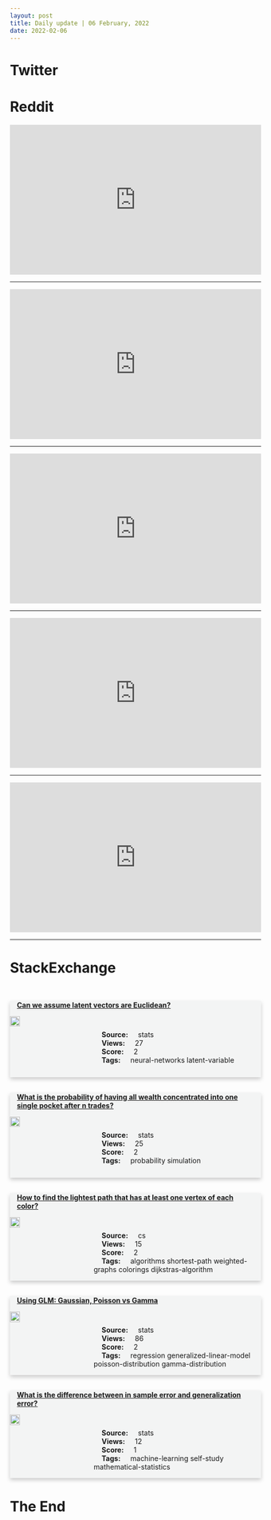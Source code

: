 ```yaml
---
layout: post
title: Daily update | 06 February, 2022
date: 2022-02-06
---
```


<script async src="https://platform.twitter.com/widgets.js" charset="utf-8"></script>


<script src='https://storage.ko-fi.com/cdn/scripts/overlay-widget.js'></script>
<script>
  kofiWidgetOverlay.draw('themldojo', {
    'type': 'floating-chat',
    'floating-chat.donateButton.text': 'Support me',
    'floating-chat.donateButton.background-color': '#f45d22',
    'floating-chat.donateButton.text-color': '#fff'
  });
</script>

# Twitter 

<blockquote class="twitter-tweet"><a href="https://twitter.com/ValaAfshar/status/1489984512658452486"></a></blockquote>

<blockquote class="twitter-tweet"><a href="https://twitter.com/svpino/status/1489988183534096385"></a></blockquote>

<blockquote class="twitter-tweet"><a href="https://twitter.com/VitalikButerin/status/1489998914908405765"></a></blockquote>

<blockquote class="twitter-tweet"><a href="https://twitter.com/Aakriiti_Sharma/status/1489838698355171329"></a></blockquote>

<blockquote class="twitter-tweet"><a href="https://twitter.com/aaaldehyde/status/1489830980370444288"></a></blockquote>

<blockquote class="twitter-tweet"><a href="https://twitter.com/stanfordnlp/status/1490014371598114817"></a></blockquote>

<blockquote class="twitter-tweet"><a href="https://twitter.com/ylecun/status/1490049662031740933"></a></blockquote>

<blockquote class="twitter-tweet"><a href="https://twitter.com/slashML/status/1490019777372430336"></a></blockquote>

<blockquote class="twitter-tweet"><a href="https://twitter.com/slashML/status/1489914060330184707"></a></blockquote>

<blockquote class="twitter-tweet"><a href="https://twitter.com/seb_ruder/status/1489929430155812872"></a></blockquote>

# Reddit 

<iframe id="reddit-embed" src="https://www.redditmedia.com/r/MachineLearning/comments/slbtds/r_blip_bootstrapping_languageimage_pretraining?ref_source=embed&amp;ref=share&amp;embed=true" sandbox="allow-scripts allow-same-origin allow-popups" style="border: none;" height="300" width="100%" scrolling="yes"></iframe>
<hr style="width:100%;text-align:left;margin-left:0">
<iframe id="reddit-embed" src="https://www.redditmedia.com/r/datascience/comments/sl8u05/is_the_average_salary_for_data_analyst_based_on?ref_source=embed&amp;ref=share&amp;embed=true" sandbox="allow-scripts allow-same-origin allow-popups" style="border: none;" height="300" width="100%" scrolling="yes"></iframe>
<hr style="width:100%;text-align:left;margin-left:0">
<iframe id="reddit-embed" src="https://www.redditmedia.com/r/dataengineering/comments/sl4m92/data_engineer_side_projects?ref_source=embed&amp;ref=share&amp;embed=true" sandbox="allow-scripts allow-same-origin allow-popups" style="border: none;" height="300" width="100%" scrolling="yes"></iframe>
<hr style="width:100%;text-align:left;margin-left:0">
<iframe id="reddit-embed" src="https://www.redditmedia.com/r/datascience/comments/slfb9f/a_gentle_introduction_to_bayesian_programming?ref_source=embed&amp;ref=share&amp;embed=true" sandbox="allow-scripts allow-same-origin allow-popups" style="border: none;" height="300" width="100%" scrolling="yes"></iframe>
<hr style="width:100%;text-align:left;margin-left:0">
<iframe id="reddit-embed" src="https://www.redditmedia.com/r/dataengineering/comments/sl798p/how_do_you_know_your_work_is_being_used_by_your?ref_source=embed&amp;ref=share&amp;embed=true" sandbox="allow-scripts allow-same-origin allow-popups" style="border: none;" height="300" width="100%" scrolling="yes"></iframe>
<hr style="width:100%;text-align:left;margin-left:0">

<style>
.card {
box-shadow: 0 4px 8px 0 rgba(0,0,0,0.2);
transition: 0.3s;
width: 100%;
background-color: #F3F4F4;
}
p{
    margin-left:  3em;
    padding-top: 1em;
}
.part2{
    display: grid;
    grid-template-columns: 1fr 3fr;
}
h4{
    margin: 1em;
}

.card:hover {
box-shadow: 0 8px 16px 0 rgba(0,0,0,0.2);
}
b {
padding: 2px 16px;
}
</style>
  
# StackExchange 


  <br>
  <div class="card">
  <h4><a href='https://stats.stackexchange.com/questions/563190/can-we-assume-latent-vectors-are-euclidean'>Can we assume latent vectors are Euclidean?</a></h4> 
  <div class="part2">
      <img src="https://cdn.sstatic.net/Sites/stats/Img/apple-touch-icon@2.png?v=344f57aa10cc" alt="Img missing!" style="width:40%">
      <p><b>Source:</b> stats<br><b>Views:</b> 27<br><b>Score:</b> 2<br><b>Tags:</b> <span class="badge badge-dark">neural-networks</span> <span class="badge badge-dark">latent-variable</span></p> 
  </div>
  </div>
      
  <br>
  <div class="card">
  <h4><a href='https://stats.stackexchange.com/questions/563265/what-is-the-probability-of-having-all-wealth-concentrated-into-one-single-pocket'>What is the probability of having all wealth concentrated into one single pocket after n trades?</a></h4> 
  <div class="part2">
      <img src="https://cdn.sstatic.net/Sites/stats/Img/apple-touch-icon@2.png?v=344f57aa10cc" alt="Img missing!" style="width:40%">
      <p><b>Source:</b> stats<br><b>Views:</b> 25<br><b>Score:</b> 2<br><b>Tags:</b> <span class="badge badge-dark">probability</span> <span class="badge badge-dark">simulation</span></p> 
  </div>
  </div>
      
  <br>
  <div class="card">
  <h4><a href='https://cs.stackexchange.com/questions/148991/how-to-find-the-lightest-path-that-has-at-least-one-vertex-of-each-color'>How to find the lightest path that has at least one vertex of each color?</a></h4> 
  <div class="part2">
      <img src="https://cdn.sstatic.net/Sites/cs/Img/apple-touch-icon@2.png?v=324a3e0c2b03" alt="Img missing!" style="width:40%">
      <p><b>Source:</b> cs<br><b>Views:</b> 15<br><b>Score:</b> 2<br><b>Tags:</b> <span class="badge badge-dark">algorithms</span> <span class="badge badge-dark">shortest-path</span> <span class="badge badge-dark">weighted-graphs</span> <span class="badge badge-dark">colorings</span> <span class="badge badge-dark">dijkstras-algorithm</span></p> 
  </div>
  </div>
      
  <br>
  <div class="card">
  <h4><a href='https://stats.stackexchange.com/questions/563198/using-glm-gaussian-poisson-vs-gamma'>Using GLM: Gaussian, Poisson vs Gamma</a></h4> 
  <div class="part2">
      <img src="https://cdn.sstatic.net/Sites/stats/Img/apple-touch-icon@2.png?v=344f57aa10cc" alt="Img missing!" style="width:40%">
      <p><b>Source:</b> stats<br><b>Views:</b> 86<br><b>Score:</b> 2<br><b>Tags:</b> <span class="badge badge-dark">regression</span> <span class="badge badge-dark">generalized-linear-model</span> <span class="badge badge-dark">poisson-distribution</span> <span class="badge badge-dark">gamma-distribution</span></p> 
  </div>
  </div>
      
  <br>
  <div class="card">
  <h4><a href='https://stats.stackexchange.com/questions/563236/what-is-the-difference-between-in-sample-error-and-generalization-error'>What is the difference between in sample error and generalization error?</a></h4> 
  <div class="part2">
      <img src="https://cdn.sstatic.net/Sites/stats/Img/apple-touch-icon@2.png?v=344f57aa10cc" alt="Img missing!" style="width:40%">
      <p><b>Source:</b> stats<br><b>Views:</b> 12<br><b>Score:</b> 1<br><b>Tags:</b> <span class="badge badge-dark">machine-learning</span> <span class="badge badge-dark">self-study</span> <span class="badge badge-dark">mathematical-statistics</span></p> 
  </div>
  </div>
      
# The End